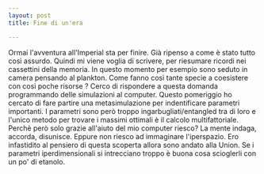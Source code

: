 ```yaml
---
layout: post
title: Fine di un'era

---
```

Ormai l'avventura all'Imperial sta per finire. Già ripenso a come è stato tutto così assurdo.
Quindi mi viene voglia di scrivere, per riesumare ricordi nei cassettini della memoria.
In questo momento per esempio sono seduto in camera pensando al plankton. Come fanno così tante specie a coesistere con così poche risorse ? Cerco di rispondere a questa domanda programmando delle simulazioni al computer. Questo pomeriggio ho cercato di fare partire una metasimulazione per indentificare parametri importanti. I parametri sono però troppo ingarbugliati/entangled tra di loro e l'unico metodo per trovare i massimi ottimali è il calcolo multifattoriale. Perchè però solo grazie all'aiuto del mio computer riesco? La mente indaga, accorda, disunisce. Eppure non riesco ad immaginare l'iperspazio. Ero infastidito al pensiero di questa scoperta allora sono andato alla Union. Se i parametri iperdimensionali si intrecciano troppo è buona cosa scioglerli con un po' di etanolo.
